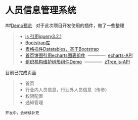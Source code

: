 # 人员信息管理系统

##[Demo预览](https://zmxpro.github.io/peopleManage/)
 
对于此次项目开发使用的插件，做了一些整理

> * [js,引用jquery3.2.1](http://www.jb51.net/shouce/jquery1.82/)
> * [Bootstrap库](https://v3.bootcss.com/components/)
> * [表格插件Datatables，基于Bootstrap](http://www.datatables.club/example/)
> * [首页饼图引用echarts图表组件](http://gallery.echartsjs.com/editor.html?c=xB11DYv-gG)  ————  [echarts-API](http://echarts.baidu.com/option.html#title)
> * [组织机构维护树形组件Demo](http://www.treejs.cn/v3/demo.php#_101)  ————  [zTree.js-API](http://www.treejs.cn/v3/api.php)



目前已完成页面
> * 首页
> * 行业内人员信息，行业外人员信息（传参）
> * 权限配置
> * 通知管理

`开发中，会继续补充`
